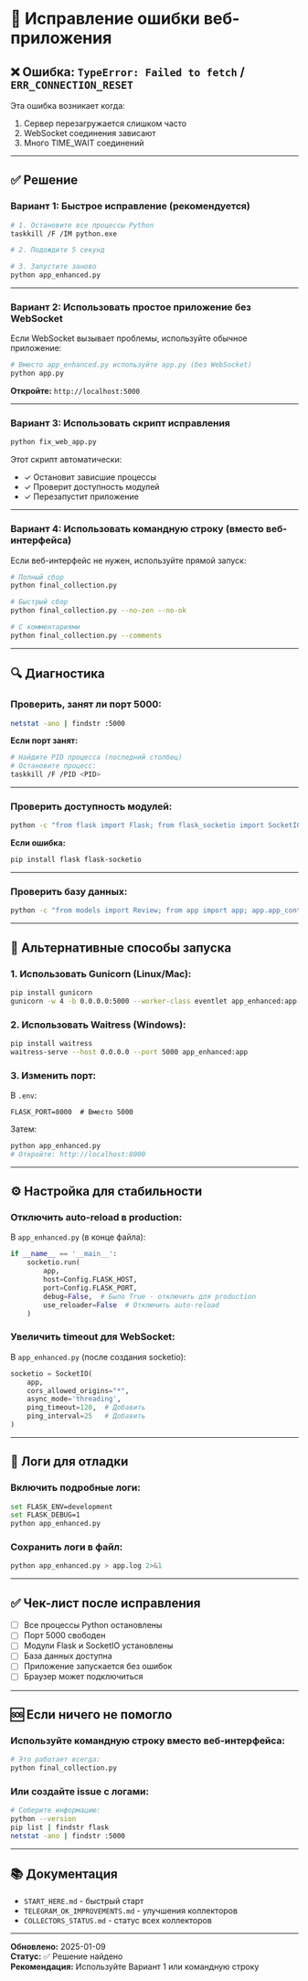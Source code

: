 # 🔧 Исправление ошибки веб-приложения

## ❌ Ошибка: `TypeError: Failed to fetch` / `ERR_CONNECTION_RESET`

Эта ошибка возникает когда:
1. Сервер перезагружается слишком часто
2. WebSocket соединения зависают
3. Много TIME_WAIT соединений

---

## ✅ Решение

### **Вариант 1: Быстрое исправление (рекомендуется)**

```bash
# 1. Остановите все процессы Python
taskkill /F /IM python.exe

# 2. Подождите 5 секунд

# 3. Запустите заново
python app_enhanced.py
```

---

### **Вариант 2: Использовать простое приложение без WebSocket**

Если WebSocket вызывает проблемы, используйте обычное приложение:

```bash
# Вместо app_enhanced.py используйте app.py (без WebSocket)
python app.py
```

**Откройте:** `http://localhost:5000`

---

### **Вариант 3: Использовать скрипт исправления**

```bash
python fix_web_app.py
```

Этот скрипт автоматически:
- ✓ Остановит зависшие процессы
- ✓ Проверит доступность модулей
- ✓ Перезапустит приложение

---

### **Вариант 4: Использовать командную строку (вместо веб-интерфейса)**

Если веб-интерфейс не нужен, используйте прямой запуск:

```bash
# Полный сбор
python final_collection.py

# Быстрый сбор
python final_collection.py --no-zen --no-ok

# С комментариями
python final_collection.py --comments
```

---

## 🔍 Диагностика

### **Проверить, занят ли порт 5000:**

```bash
netstat -ano | findstr :5000
```

**Если порт занят:**
```bash
# Найдите PID процесса (последний столбец)
# Остановите процесс:
taskkill /F /PID <PID>
```

---

### **Проверить доступность модулей:**

```bash
python -c "from flask import Flask; from flask_socketio import SocketIO; print('OK')"
```

**Если ошибка:**
```bash
pip install flask flask-socketio
```

---

### **Проверить базу данных:**

```bash
python -c "from models import Review; from app import app; app.app_context().push(); print(f'Записей: {Review.query.count()}')"
```

---

## 🚀 Альтернативные способы запуска

### **1. Использовать Gunicorn (Linux/Mac):**

```bash
pip install gunicorn
gunicorn -w 4 -b 0.0.0.0:5000 --worker-class eventlet app_enhanced:app
```

### **2. Использовать Waitress (Windows):**

```bash
pip install waitress
waitress-serve --host 0.0.0.0 --port 5000 app_enhanced:app
```

### **3. Изменить порт:**

В `.env`:
```env
FLASK_PORT=8000  # Вместо 5000
```

Затем:
```bash
python app_enhanced.py
# Откройте: http://localhost:8000
```

---

## ⚙️ Настройка для стабильности

### **Отключить auto-reload в production:**

В `app_enhanced.py` (в конце файла):
```python
if __name__ == '__main__':
    socketio.run(
        app,
        host=Config.FLASK_HOST,
        port=Config.FLASK_PORT,
        debug=False,  # Было True - отключить для production
        use_reloader=False  # Отключить auto-reload
    )
```

### **Увеличить timeout для WebSocket:**

В `app_enhanced.py` (после создания socketio):
```python
socketio = SocketIO(
    app,
    cors_allowed_origins="*",
    async_mode='threading',
    ping_timeout=120,  # Добавить
    ping_interval=25   # Добавить
)
```

---

## 📝 Логи для отладки

### **Включить подробные логи:**

```bash
set FLASK_ENV=development
set FLASK_DEBUG=1
python app_enhanced.py
```

### **Сохранить логи в файл:**

```bash
python app_enhanced.py > app.log 2>&1
```

---

## ✅ Чек-лист после исправления

- [ ] Все процессы Python остановлены
- [ ] Порт 5000 свободен
- [ ] Модули Flask и SocketIO установлены
- [ ] База данных доступна
- [ ] Приложение запускается без ошибок
- [ ] Браузер может подключиться

---

## 🆘 Если ничего не помогло

### **Используйте командную строку вместо веб-интерфейса:**

```bash
# Это работает всегда:
python final_collection.py
```

### **Или создайте issue с логами:**

```bash
# Соберите информацию:
python --version
pip list | findstr flask
netstat -ano | findstr :5000
```

---

## 📚 Документация

- `START_HERE.md` - быстрый старт
- `TELEGRAM_OK_IMPROVEMENTS.md` - улучшения коллекторов
- `COLLECTORS_STATUS.md` - статус всех коллекторов

---

**Обновлено:** 2025-01-09  
**Статус:** ✅ Решение найдено  
**Рекомендация:** Используйте Вариант 1 или командную строку

